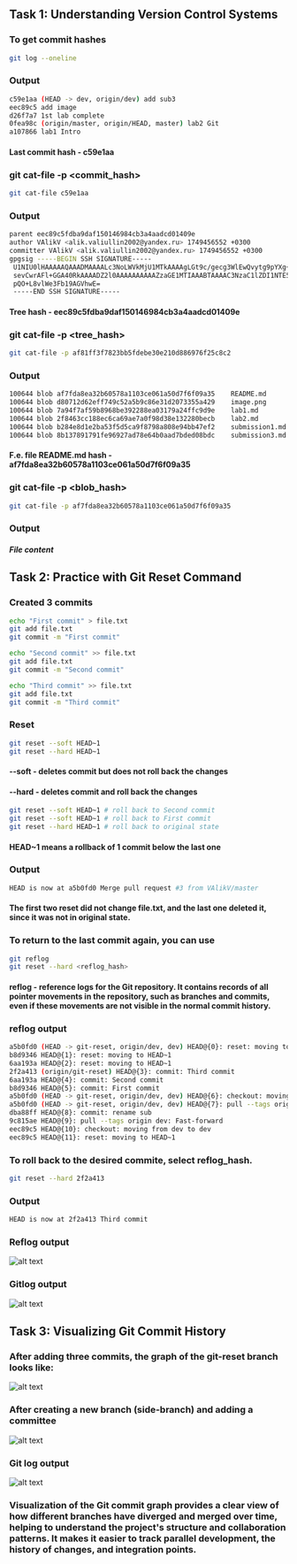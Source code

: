 ## Task 1: Understanding Version Control Systems

### To get commit hashes
```bash
git log --oneline
```
### Output

```bash
c59e1aa (HEAD -> dev, origin/dev) add sub3
eec89c5 add image
d26f7a7 1st lab complete
0fea98c (origin/master, origin/HEAD, master) lab2 Git
a107866 lab1 Intro
```

#### Last commit hash - c59e1aa

### git cat-file -p <commit_hash>

```bash 
git cat-file c59e1aa
```

### Output

```bash
parent eec89c5fdba9daf150146984cb3a4aadcd01409e
author VAlikV <alik.valiullin2002@yandex.ru> 1749456552 +0300
committer VAlikV <alik.valiullin2002@yandex.ru> 1749456552 +0300
gpgsig -----BEGIN SSH SIGNATURE-----
 U1NIU0lHAAAAAQAAADMAAAALc3NoLWVkMjU1MTkAAAAgLGt9c/gecg3WlEwQvytg9pYXg+
 sevCwrAFl+GGA40RkAAAADZ2l0AAAAAAAAAAZzaGE1MTIAAABTAAAAC3NzaC1lZDI1NTE5
 pQO+L8vlWe3Fb19AGVhwE=
 -----END SSH SIGNATURE-----
```

#### Tree hash - eec89c5fdba9daf150146984cb3a4aadcd01409e

### git cat-file -p <tree_hash>

```bash
git cat-file -p af81ff3f7823bb5fdebe30e210d886976f25c8c2
```

### Output

```bash
100644 blob af7fda8ea32b60578a1103ce061a50d7f6f09a35    README.md
100644 blob d80712d62eff749c52a5b9c86e31d2073355a429    image.png
100644 blob 7a94f7af59b8968be392288ea03179a24ffc9d9e    lab1.md
100644 blob 2f8463cc188ec6ca69ae7a0f98d38e132280becb    lab2.md
100644 blob b284e8d1e2ba53f5d5ca9f8798a808e94bb47ef2    submission1.md
100644 blob 8b137891791fe96927ad78e64b0aad7bded08bdc    submission3.md
```

#### F.e. file README.md hash - af7fda8ea32b60578a1103ce061a50d7f6f09a35

### git cat-file -p <blob_hash>

```bash
git cat-file -p af7fda8ea32b60578a1103ce061a50d7f6f09a35
```

### Output

#### *File content*

## Task 2: Practice with Git Reset Command

### Created 3 commits

```bash
echo "First commit" > file.txt
git add file.txt
git commit -m "First commit"

echo "Second commit" >> file.txt
git add file.txt
git commit -m "Second commit"

echo "Third commit" >> file.txt
git add file.txt
git commit -m "Third commit"
```

### Reset

```bash
git reset --soft HEAD~1
git reset --hard HEAD~1
```

#### --soft - deletes commit but does not roll back the changes
#### --hard - deletes commit and roll back the changes


```bash
git reset --soft HEAD~1 # roll back to Second commit
git reset --soft HEAD~1 # roll back to First commit
git reset --hard HEAD~1 # roll back to original state
```

#### HEAD~1 means a rollback of 1 commit below the last one

### Output
```bash
HEAD is now at a5b0fd0 Merge pull request #3 from VAlikV/master
```

#### The first two reset did not change file.txt, and the last one deleted it, since it was not in original state.

### To return to the last commit again, you can use 

```bash
git reflog
git reset --hard <reflog_hash>
```

#### reflog - reference logs for the Git repository. It contains records of all pointer movements in the repository, such as branches and commits, even if these movements are not visible in the normal commit history.

### reflog output

```bash
a5b0fd0 (HEAD -> git-reset, origin/dev, dev) HEAD@{0}: reset: moving to HEAD~1
b8d9346 HEAD@{1}: reset: moving to HEAD~1
6aa193a HEAD@{2}: reset: moving to HEAD~1
2f2a413 (origin/git-reset) HEAD@{3}: commit: Third commit
6aa193a HEAD@{4}: commit: Second commit
b8d9346 HEAD@{5}: commit: First commit
a5b0fd0 (HEAD -> git-reset, origin/dev, dev) HEAD@{6}: checkout: moving from dev to git-reset
a5b0fd0 (HEAD -> git-reset, origin/dev, dev) HEAD@{7}: pull --tags origin dev: Fast-forward
dba88ff HEAD@{8}: commit: rename sub
9c815ae HEAD@{9}: pull --tags origin dev: Fast-forward
eec89c5 HEAD@{10}: checkout: moving from dev to dev
eec89c5 HEAD@{11}: reset: moving to HEAD~1
```

### To roll back to the desired commite, select reflog_hash.

```bash
git reset --hard 2f2a413
```

### Output

```bash 
HEAD is now at 2f2a413 Third commit
```

### Reflog output
![alt text](reflog.jpg)

### Gitlog output
![alt text](gitlog.jpg)

## Task 3: Visualizing Git Commit History

### After adding three commits, the graph of the git-reset branch looks like: 

![alt text](commit_graph_1.jpg)

### After creating a new branch (side-branch) and adding a committee

![alt text](commit_graph_2.jpg)

### Git log output

![alt text](gitlog_2.jpg)

### Visualization of the Git commit graph provides a clear view of how different branches have diverged and merged over time, helping to understand the project's structure and collaboration patterns. It makes it easier to track parallel development, the history of changes, and integration points.